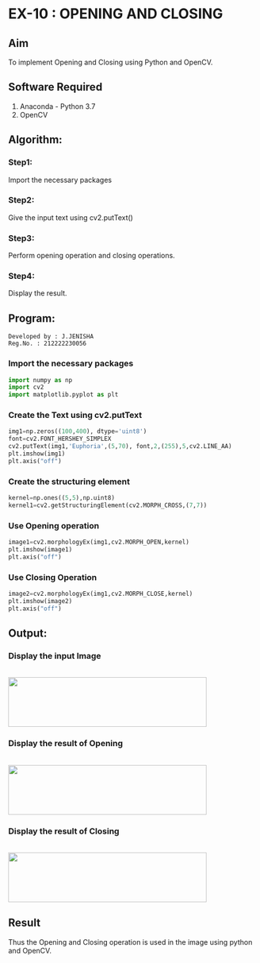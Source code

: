 # EX-10 : OPENING AND CLOSING
## Aim
To implement Opening and Closing using Python and OpenCV.

## Software Required
1. Anaconda - Python 3.7
2. OpenCV
## Algorithm:
### Step1:
Import the necessary packages
### Step2:
Give the input text using cv2.putText()
### Step3:
Perform opening operation and closing operations.
### Step4:
Display the result.

## Program:
```
Developed by : J.JENISHA
Reg.No. : 212222230056
```

### Import the necessary packages
``` Python
import numpy as np
import cv2
import matplotlib.pyplot as plt
```
### Create the Text using cv2.putText
```python
img1=np.zeros((100,400), dtype='uint8')
font=cv2.FONT_HERSHEY_SIMPLEX
cv2.putText(img1,'Euphoria',(5,70), font,2,(255),5,cv2.LINE_AA)
plt.imshow(img1)
plt.axis("off")
```
### Create the structuring element
```python
kernel=np.ones((5,5),np.uint8)
kernel1=cv2.getStructuringElement(cv2.MORPH_CROSS,(7,7))
```
### Use Opening operation
```python
image1=cv2.morphologyEx(img1,cv2.MORPH_OPEN,kernel)
plt.imshow(image1)
plt.axis("off")
```
### Use Closing Operation
```python
image2=cv2.morphologyEx(img1,cv2.MORPH_CLOSE,kernel)
plt.imshow(image2)
plt.axis("off")
```
## Output:

### Display the input Image
<br>
<img src="https://github.com/Jenishajustin/OPENING--AND-CLOSING/assets/119405070/d82f5eee-d2d2-4063-b643-a1bb8bd5a528" height=100 width=400>

<br>

### Display the result of Opening
<br>
<img src="https://github.com/Jenishajustin/OPENING--AND-CLOSING/assets/119405070/ef5d7ed9-f366-423b-bcea-796a11fbf308" height=100 width=400>

<br>

### Display the result of Closing
<br>
<img src="https://github.com/Jenishajustin/OPENING--AND-CLOSING/assets/119405070/3d64d0d2-c89d-446e-bbac-78f6c39a1564" height=100 width=400>

<br>

## Result
Thus the Opening and Closing operation is used in the image using python and OpenCV.
